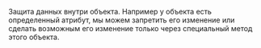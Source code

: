 Защита данных внутри объекта. Например у объекта есть определенный атрибут, мы можем запретить его изменение или сделать возможным его изменение только через специальный метод этого объекта.